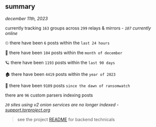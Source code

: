 
## summary
_december 11th, 2023_

currently tracking `163` groups across `299` relays & mirrors - _`107` currently online_

⏲ there have been `6` posts within the `last 24 hours`

🦈 there have been `104` posts within the `month of december`

🪐 there have been `1193` posts within the `last 90 days`

🏚 there have been `4419` posts within the `year of 2023`

🦕 there have been `9109` posts `since the dawn of ransomwatch`

there are `96` custom parsers indexing posts

_`20` sites using v2 onion services are no longer indexed - [support.torproject.org](https://support.torproject.org/onionservices/v2-deprecation/)_

> see the project [README](https://github.com/joshhighet/ransomwatch#ransomwatch--) for backend technicals
